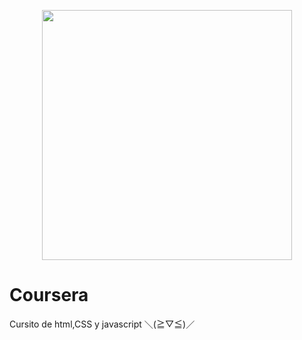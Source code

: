 <p align="center"><a href="https://github.com/egonzalezt/NumericalAnalysis" target="_blank"><img src="https://i1.wp.com/www.nosinmiubuntu.com/wp-content/uploads/2018/01/html5_css3_javascript5.png" width="400"></a></p>

# Coursera
Cursito de html,CSS y javascript 	＼(≧▽≦)／
